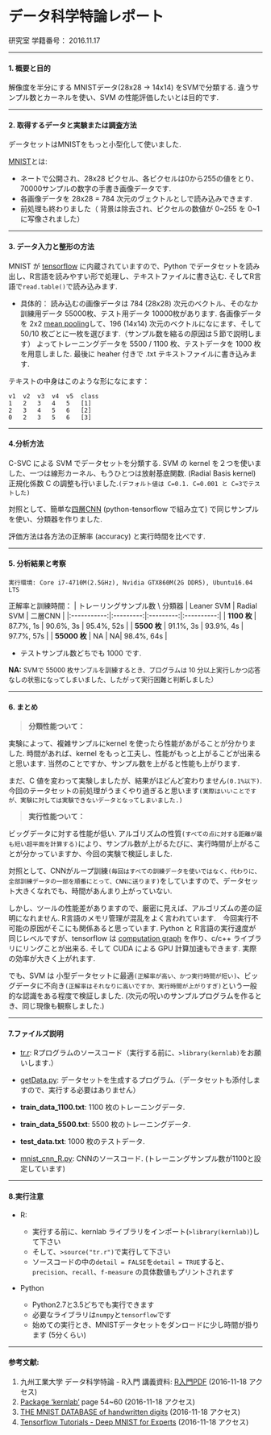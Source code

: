 データ科学特論レポート
=============================
研究室
学籍番号：
2016.11.17

***

#### 1. 概要と目的
解像度を半分にする MNISTデータ(28x28 -> 14x14) をSVMで分類する.
違うサンプル数とカーネルを使い、SVM の性能評価したいとは目的です.

***
#### 2. 取得するデータと実験または調査方法
データセットはMNISTをもっと小型化して使いました.

[MNIST](http://yann.lecun.com/exdb/mnist/)とは:
* ネートで公開され、28x28 ピクセル、各ピクセルは0から255の値をとり、70000サンプルの数字の手書き画像データです.
* 各画像データを 28x28 = 784 次元のヴェクトルとしで読み込みできます.
* 前処理も終わりました（ 背景は除去され、ピクセルの数値が 0~255 を 0~1 に写像されました）

***
#### 3. データ入力と整形の方法
MNIST が [tensorflow](https://www.tensorflow.org/ "An Open Source Software Library for Machine Intelligence") に内蔵されていますので、Python でデータセットを読み出し、R言語を読みやすい形で処理し、テキストファイルに書き込む.
そしてR言語で`read.table()`で読み込みます.

* 具体的：
  読み込むの画像データは 784 (28x28) 次元のベクトル、そのなか訓練用データ 55000枚、テスト用データ 10000枚があります.
  各画像データを 2x2 [mean pooling](http://ufldl.stanford.edu/wiki/index.php/Pooling "pooling 範囲内の画素値の平均値を取る")して、196 (14x14) 次元のベクトルになにます、そして 50/10 枚ごとに一枚を選びます.（サンプル数を縮るの原因は５節で説明します）
  よってトレーニングデータを 5500 / 1100 枚、テストデータを 1000 枚を用意しました.
  最後に heaher 付きで .txt テキストファイルに書き込みます.

テキストの中身はこのような形になにます：
```
v1	v2	v3	v4	v5	class
1	2	3	4	5	[1]
2	3	4	5	6	[2]
0	2	3	5	6	[3]
```

***
#### 4.分析方法
C-SVC による SVM でデータセットを分類する.
SVM の kernel を２つを使いました、一つは線形カーネル、もうひとつは放射基底関数. (Radial Basis kernel)
正規化係数 C の調整も行いました.`(デフォルト値は C=0.1. C=0.001 と C=3でテストした)`

対照として、簡単な[四層CNN](https://github.com/shinpoi/tensorflow_learn/blob/master/mnist_cnn_R.py "自分のgithubページ") (python-tensorflow で組み立て) で同じサンプルを使い、分類器を作りました.

評価方法は各方法の正解率 (accuracy) と実行時間を比べです.
***
#### 5. 分析結果と考察
`実行環境: Core i7-4710M(2.5GHz), Nvidia GTX860M(2G DDR5), Ubuntu16.04 LTS`

正解率と訓練時間：
| トレーリングサンプル数 \ 分類器 | Leaner SVM | Radial SVM | 二層CNN |
|:-----------:|:---------:|:---------:|:----------:|
| **1100 枚** | 87.7%, 1s | 90.6%, 3s | 95.4%, 52s |
| **5500 枚** | 91.1%, 3s | 93.9%, 4s | 97.7%, 57s |
| **55000 枚** | NA | NA| 98.4%, 64s |
* テストサンプル数どちでも 1000 です.

**NA:** <span style="font-size:0.9em;">SVMで 55000 枚サンプルを訓練するとき、プログラムは 10 分以上実行しかつ応答なしの状態になってしまいました、したがって実行困難と判断しました）</span>

***
#### 6. まとめ

>**分類性能ついて：**

実験によって、複雑サンプルにkernel を使ったら性能があがることが分かりました. 時間があれば、kernel をもっと工夫し、性能がもっと上がるこどが出来ると思います.
当然のことですか、サンプル数を上がると性能も上がります.

まだ、C 値を変わって実験しましたが、結果がほどんど変わりません`(0.1%以下)`.
今回のテータセットの前処理がうまくやり過ぎると思います`(実際はいいことですが、実験に対しては実験できないデータとなってしまいました.)`

>**実行性能ついて：**

ビッグデータに対する性能が低い.
アルゴリズムの性質`(すべての点に対する距離が最も短い超平面を計算する)`により、サンプル数が上がるたびに、実行時間が上がることが分かっていますか、今回の実験で検証しました.

対照として、CNNがループ訓練`(毎回はすべての訓練データを使いではなく、代わりに、全部訓練データの一部を順番にとって、CNNに送ります)`をしていますので、データセット大きくなれでも、時間があんまり上がっていない.

しかし、ツールの性能差がありますので、厳密に見えば、アルゴリズムの差の証明になれません.
R言語のメモリ管理が混乱をよく言われています.　今回実行不可能の原因がそこにも関係あると思っています.
Python と R言語の実行速度が同じレベルですが、tensorflow は [computation graph](https://www.tensorflow.org/versions/r0.11/get_started/basic_usage.html#the-computation-graph "プログラムを実行する前にグラフを作り、実行を最適化する手法") を作り、c/c++ ライブラリにリングことが出来る. そして CUDA による GPU 計算加速もできます. 実際の効率が大きく上がれます.

でも、SVM は 小型データセットに最適`(正解率が高い、かつ実行時間が短い)`、ビッグデータに不向き`(正解率はそれなりに高いですか、実行時間が上がりすぎ)`という一般的な認識をある程度で検証しました.
(次元の呪いのサンプルプログラムを作るとき、同じ現像も観察しました.)

***
#### 7.ファイルズ説明

* [tr.r](https://github.com/shinpoi/course/blob/master/data_science/da/tr.r): Rプログラムのソースコード（実行する前に、`>library(kernlab)`をお願いします.）
* [getData.py](https://github.com/shinpoi/course/blob/master/data_science/da/getData.py): データセットを生成するプログラム.（データセットも添付しますので、実行する必要はありません）
* **train_data_1100.txt**: 1100 枚のトレーニングデータ.
* **train_data_5500.txt**: 5500 枚のトレーニングデータ.
* **test_data.txt**: 1000 枚のテストデータ.


* [mnist_cnn_R.py](https://github.com/shinpoi/tensorflow_learn/blob/master/mnist_cnn_R.py): CNNのソースコード. (トレーニングサンプル数が1100と設定しています)

***
#### 8.実行注意
* R:
  * 実行する前に、kernlab ライブラリをインポート(`>library(kernlab)`)して下さい
  * そして、`>source("tr.r")`で実行して下さい
  * ソースコードの中の`detail = FALSE`を`detail = TRUE`すると、`precision`、`recall`、`f-measure` の具体数値もプリントされます


* Python
  * Python2.7と3.5どちでも実行できます
  * 必要なライブラリは`numpy`と`tensorflow`です
  * 始めての実行とき、MNISTデータセットをダンロードに少し時間が掛ります (5分くらい)

***
#### 参考文献:
1. 九州工業大学 データ科学特論 - R入門 講義資料: [R入門PDF](http://pbl.sozolab.jp/system/page_images/images/000/000/023/original/r-howto.pdf) (2016-11-18 アクセス)
2. [Package ‘kernlab’](https://cran.r-project.org/web/packages/kernlab/kernlab.pdf) page 54~60 (2016-11-18 アクセス)
3. [THE MNIST DATABASE of handwritten digits](http://yann.lecun.com/exdb/mnist/) (2016-11-18 アクセス)
4. [Tensorflow Tutorials - Deep MNIST for Experts](https://www.tensorflow.org/versions/r0.11/tutorials/mnist/pros/index.html#deep-mnist-for-experts) (2016-11-18 アクセス)
